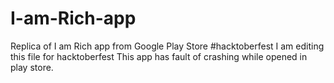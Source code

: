 # I-am-Rich-app
Replica of I am Rich app from Google Play Store 
#hacktoberfest
I am editing this file for hacktoberfest
This app has fault of crashing while opened in play store.
